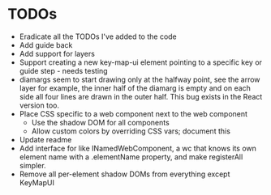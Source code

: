 # TODOs

* Eradicate all the TODOs I've added to the code
* Add guide back
* Add support for layers
* Support creating a new key-map-ui element pointing to a specific key or guide step - needs testing
* diamargs seem to start drawing only at the halfway point, see the arrow layer for example, the inner half of the diamarg is empty and on each side all four lines are drawn in the outer half. This bug exists in the React version too.
* Place CSS specific to a web component next to the web component
    * Use the shadow DOM for all components
    * Allow custom colors by overriding CSS vars; document this
* Update readme
* Add interface for like INamedWebComponent, a wc that knows its own element name with a .elementName property, and make registerAll simpler.
* Remove all per-element shadow DOMs from everything except KeyMapUI
